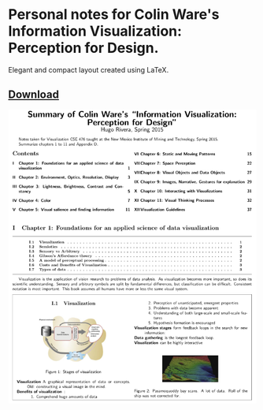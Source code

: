 # Personal notes for Colin Ware's Information Visualization: Perception for Design.

Elegant and compact layout created using LaTeX.

## [Download](./notes.pdf)

![preview.png](./preview.png)
